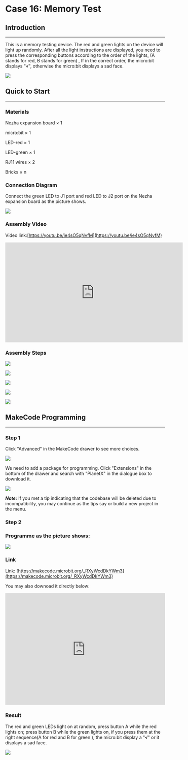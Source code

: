 # Case 16: Memory Test 

## Introduction 
---
This is a memory testing device. The red and green lights on the device will light up randomly. After all the light instructions are displayed, you need to press the corresponding buttons according to the order of the lights, (A stands for red, B stands for green) , If in the correct order, the micro:bit displays "√", otherwise the micro:bit displays a sad face.

![](./images/case_16_01.png)

## Quick to Start
---
### Materials 

Nezha expansion board × 1

micro:bit × 1

LED-red  × 1

LED-green  × 1

RJ11 wires × 2

Bricks × n



### Connection Diagram

Connect the green LED to J1 port and red LED to J2 port on the Nezha expansion board as the picture shows. 


![](./images/case_16_03.png)


### Assembly Video

Video link:[https://youtu.be/ie4sO5qNvfM](https://youtu.be/ie4sO5qNvfM)

<iframe width="560" height="315" src="https://www.youtube.com/embed/ie4sO5qNvfM" frameborder="0" allow="accelerometer; autoplay; clipboard-write; encrypted-media; gyroscope; picture-in-picture" allowfullscreen></iframe>

### Assembly Steps

![](./images/case_step_16_01.png)

![](./images/case_step_16_02.png)

![](./images/case_step_16_03.png)

![](./images/case_step_16_04.png)

![](./images/case_step_16_05.png)




## MakeCode Programming 
---


### Step 1


Click "Advanced" in the MakeCode drawer to see more choices. 

![](./images/case_01_10.png)

We need to add a package for programming. Click "Extensions" in the bottom of the drawer and search with "PlanetX" in the dialogue box to download it. 

![](./images/case_01_11.png)



***Note:*** If you met a tip indicating that the codebase will be deleted due to incompatibility, you may continue as the tips say or build a new project in the menu. 

### Step 2



### Programme as the picture shows: 

![](./images/case_16_15.png)


### Link
Link: [https://makecode.microbit.org/_RXyWcdDkYWm3](https://makecode.microbit.org/_RXyWcdDkYWm3)

You may also downoad it directly below: 

<div style="position:relative;height:0;padding-bottom:70%;overflow:hidden;"><iframe style="position:absolute;top:0;left:0;width:100%;height:100%;" src="https://makecode.microbit.org/#pub:_RXyWcdDkYWm3" frameborder="0" sandbox="allow-popups allow-forms allow-scripts allow-same-origin"></iframe></div>  


### Result
The red and green LEDs light on at random, press button A while the red lights on; press button B while the green lights on, if you press them at the right sequence(A for red and B for green ), the micro:bit display a "√" or it displays a sad face. 


![](./images/case-gif-16.gif)
